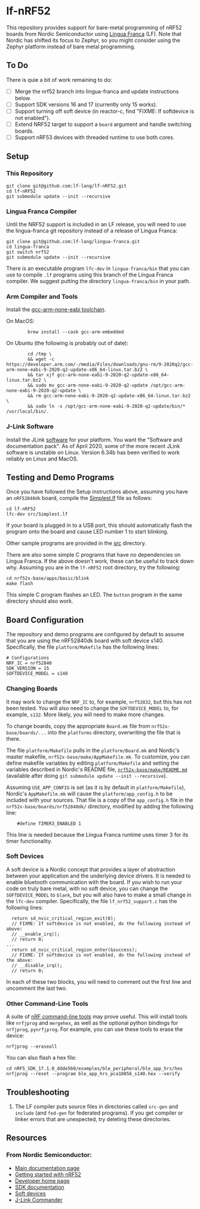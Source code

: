 # lf-nRF52

This repository provides support for bare-metal programming of nRF52 boards from Nordic Semiconductor using [Lingua Franca](https://lf-lang.org) (LF).
Note that Nordic has shifted its focus to Zephyr, so you might consider using the Zephyr platform instead of bare metal programming.

## To Do

There is quie a bit of work remaining to do:

- [ ] Merge the nrf52 branch into lingua-franca and update instructions below.
- [ ] Support SDK versions 16 and 17 (currently only 15 works).
- [ ] Support turning off soft device (in reactor-c, find "FIXME: If softdevice is not enabled").
- [ ] Extend NRF52 target to support a `board` argument and handle switching boards.
- [ ] Support nRF53 devices with threaded runtime to use both cores.

## Setup

### This Repository

```
git clone git@github.com:lf-lang/lf-nRF52.git
cd lf-nRF52
git submodule update --init --recursive
```

### Lingua Franca Compiler

Until the NRF52 support is included in an LF release, you will need to use the lingua-franca git repository instead of a release of Lingua Franca:

```
git clone git@github.com:lf-lang/lingua-franca.git
cd lingua-franca
git switch nrf52
git submodule update --init --recursive
```

There is an executable program `lfc-dev` in `lingua-franca/bin` that you can use to compile `.lf` programs using this branch of the Lingua Franca compiler. We suggest putting the directory `lingua-franca/bin` in your path.

### Arm Compiler and Tools

Install the [gcc-arm-none-eabi toolchain](https://developer.arm.com/Tools%20and%20Software/GNU%20Toolchain).

On MacOS:

```
        brew install --cask gcc-arm-embedded
```

On Ubuntu (the following is probably out of date):

```
        cd /tmp \
        && wget -c https://developer.arm.com/-/media/Files/downloads/gnu-rm/9-2020q2/gcc-arm-none-eabi-9-2020-q2-update-x86_64-linux.tar.bz2 \
        && tar xjf gcc-arm-none-eabi-9-2020-q2-update-x86_64-linux.tar.bz2 \
        && sudo mv gcc-arm-none-eabi-9-2020-q2-update /opt/gcc-arm-none-eabi-9-2020-q2-update \
        && rm gcc-arm-none-eabi-9-2020-q2-update-x86_64-linux.tar.bz2 \
        && sudo ln -s /opt/gcc-arm-none-eabi-9-2020-q2-update/bin/* /usr/local/bin/.
```

### J-Link Software

Install the JLink [software](https://www.segger.com/jlink-software.html)
for your platform. You want the "Software and documentation pack". As of April
2020, some of the more recent JLink software is unstable on Linux. Version
6.34b has been verified to work reliably on Linux and MacOS.

## Testing and Demo Programs

Once you have followed the Setup instructions above, assuming you have an `nRF52840dk` board, compile the [Simplest.lf](src/Simplest.lf) file as follows:

```
cd lf-nRF52
lfc-dev src/Simplest.lf
```

If your board is plugged in to a USB port, this should automatically flash the program onto the board and cause LED number 1 to start blinking.

Other sample programs are provided in the [src](src) directory.

There are also some simple C programs that have no dependencies on Lingua Franca. If the above doesn't work, these can be useful to track down why.  Assuming you are in the `lf-nRF52` root directory, try the following:

```
cd nrf52x-base/apps/basic/blink
make flash
```

This simple C program flashes an LED. The `button` program in the same directory should also work.


## Board Configuration

The repository and demo programs are configured by default to assume that you are using the nRF52840dk board with soft device s140.  Specifically, the file `platform/Makefile` has the following lines:

```
# Configurations
NRF_IC = nrf52840
SDK_VERSION = 15
SOFTDEVICE_MODEL = s140
```

### Changing Boards

It may work to change the `NRF_IC` to, for example, `nrf52832`, but this has not been tested.  You will also need to change the `SOFTDEVICE_MODEL` to, for example, `s132`.  More likely, you will need to make more changes.

To change boards, copy the appropriate `Board.mk` file from `nrf52x-base/boards/...` into the `platforms` directory, overwriting the file that is there.

The file `platform/Makefile` pulls in the `platform/Board.mk` and Nordic's master makefile, `nrf52x-base/make/AppMakefile.mk`.  To customize, you can define makefile variables by editing `platform/Makefile` and setting the variables described in Nordic's README file, [`nrf52x-base/make/README.md`](nrf52x-base/make/README.md) (available after doing `git submodule update --init --recursive`).

Assuming `USE_APP_CONFIG` is set (as it is by default in `platform/Makefile`), Nordic's `AppMakefile.mk` will cause the `platform/app_config.h` to be included with your sources. That file is a copy of the `app_config.h` file in the `nrf52x-base/boards/nrf52840dk/` directory, modified by adding the following line:

```
    #define TIMER3_ENABLED 1
```

This line is needed because the Lingua Franca runtime uses timer 3 for its timer functionality.

### Soft Devices

A soft device is a Nordic concept that provides a layer of abstraction between your application and the underlying device drivers.  It is needed to enable bluetooth communication with the board.  If you wish to run your code on truly bare metal, with no soft device, you can change the `SOFTDEVICE_MODEL` to `blank`, but you will also have to make a small change in the `lfc-dev` compiler.  Specifically, the file `lf_nrf52_support.c` has the following lines:

```
  return sd_nvic_critical_region_exit(0);
  // FIXME: If softdevice is not enabled, do the following instead of above:
  // __enable_irq();
  // return 0;
...
  return sd_nvic_critical_region_enter(&success);
  // FIXME: If softdevice is not enabled, do the following instead of the above:
  // __disable_irq();
  // return 0;
```

In each of these two blocks, you will need to comment out the first line and uncomment the last two.

### Other Command-Line Tools

A suite of [nRF command-line tools](https://www.nordicsemi.com/Products/Development-tools/nrf-command-line-tools/) may prove useful.
This will install tools like `nrfjprog` and `mergehex`, as well as the optional python bindings for `nrfjprog`, `pynrfjprog`.
For example, you can use these tools to erase the device:

```
nrfjprog --eraseall
```

You can also flash a hex file:

```
cd nRF5_SDK_17.1.0_ddde560/examples/ble_peripheral/ble_app_hrs/hex
nrfjprog --reset --program ble_app_hrs_pca10056_s140.hex --verify
```

## Troubleshooting

1. The LF compiler puts source files in directories called `src-gen` and `include` (and `fed-gen` for federated programs).  If you get compiler or linker errors that are unexpected, try deleting these directories.

## Resources

### From Nordic Semiconductor:

* [Main documentation page](https://docs.nordicsemi.com)
* [Getting started with nRF52](https://docs.nordicsemi.com/bundle/ncs-latest/page/nrf/gsg_guides/nrf52_gs.html) 
* [Developer home page](https://developer.nordicsemi.com)
* [SDK documentation](https://developer.nordicsemi.com/nRF5_SDK/doc/)
* [Soft devices](https://infocenter.nordicsemi.com/pdf/getting_started_nRF5SDK_ses.pdf)
* [J-Link Commander](https://www.segger.com/products/debug-probes/j-link/tools/j-link-commander/)
